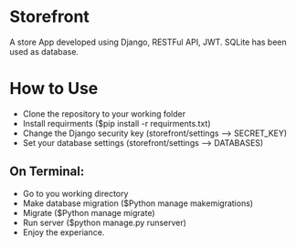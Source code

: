 # Storefront
A store App developed using Django, RESTFul API, JWT.
SQLite has been used as database.

# How to Use
- Clone the repository to your working folder
- Install requirments ($pip install -r requirments.txt)
- Change the Django security key (storefront/settings --> SECRET_KEY)
- Set your database settings (storefront/settings --> DATABASES)
## On Terminal:
-  Go to you working directory
-  Make database migration ($Python manage makemigrations)
-  Migrate ($Python manage migrate)
-  Run server ($python manage.py runserver)
- Enjoy the experiance.
